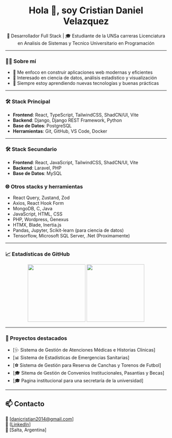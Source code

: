 <h1 align="center">Hola 👋, soy Cristian Daniel Velazquez</h1>
<p align="center">🚀 Desarrollador Full Stack | 🎓 Estudiante de la UNSa carreras Licenciatura en Analisis de Sistemas y Tecnico Universitario en Programación</p>

---

### 🧑‍💻 Sobre mí

- 🎯 Me enfoco en construir aplicaciones web modernas y eficientes
- 🧠 Interesado en ciencia de datos, análisis estadístico y visualización
- 💬 Siempre estoy aprendiendo nuevas tecnologías y buenas prácticas

---

### 🛠️ Stack Principal

- **Frontend**: React, TypeScript, TailwindCSS, ShadCN/UI, Vite
- **Backend**: Django, Django REST Framework, Python
- **Base de Datos**: PostgreSQL
- **Herramientas**: Git, GitHub, VS Code, Docker

---

### 🛠️ Stack Secundario

- **Frontend**: React, JavaScript, TailwindCSS, ShadCN/UI, Vite
- **Backend**: Laravel, PHP
- **Base de Datos**: MySQL

### 🌐 Otros stacks y herramientas

- React Query, Zustand, Zod
- Axios, React Hook Form
- MongoDB, C, Java
- JavaScript, HTML, CSS
- PHP, Wordpress, Genexus
- HTMX, Blade, Inertia.js
- Pandas, Jupyter, Scikit-learn (para ciencia de datos)
- Tensorflow, Microsoft SQL Server, .Net (Proximamente)

---

### 📈 Estadísticas de GitHub

<p align="center">
  <img height="180em" src="https://github-readme-stats.vercel.app/api?username=tuusuario&show_icons=true&theme=default&include_all_commits=true&count_private=true" />
  <img height="180em" src="https://github-readme-stats.vercel.app/api/top-langs/?username=danicris97&layout=compact&langs_count=8&theme=default" />
</p>

---

### 🚀 Proyectos destacados

- [🩺 Sistema de Gestión de Atenciones Médicas e Historias Clinicas]
- [📊 Sistema de Estadísticas de Emergencias Sanitarias]
- [⚽ Sistema de Gestión para Reserva de Canchas y Torenos de Futbol]
- [🎓 Sitema de Gestión de Convenios Institucionales, Pasantias y Becas]
- [🎓 Pagina institucional para una secretaría de la universidad]

---

## 📫 Contacto
📧 [danicristian2014@gmail.com]  
🔗 [[LinkedIn](https://www.linkedin.com/in/cristian-daniel-velazquez-8179b6201/)]  
📍 [Salta, Argentina]
